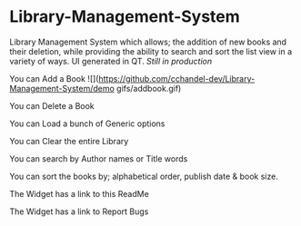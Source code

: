 # Library-Management-System
Library Management System which allows; the addition of new books and their deletion,  while providing the ability to search and sort the list view in a variety of ways.
UI generated in QT. *Still in production*

You can Add a Book
![](https://github.com/cchandel-dev/Library-Management-System/demo gifs/addbook.gif)

You can Delete a Book


You can Load a bunch of Generic options


You can Clear the entire Library


You can search by Author names or Title words


You can sort the books by; alphabetical order, publish date & book size.


The Widget has a link to this ReadMe


The Widget has a link to Report Bugs 

